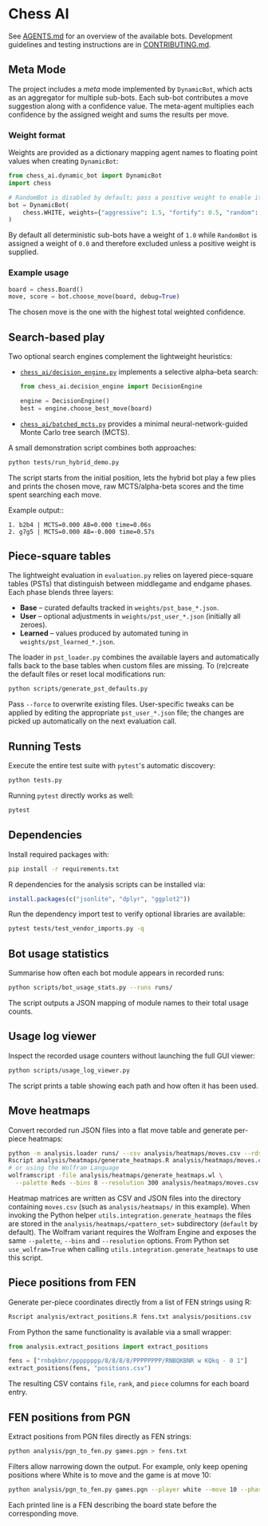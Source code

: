 # Chess AI

See [AGENTS.md](AGENTS.md) for an overview of the available bots. Development guidelines and testing instructions are in [CONTRIBUTING.md](CONTRIBUTING.md).

## Meta Mode

The project includes a *meta* mode implemented by `DynamicBot`, which acts as an
aggregator for multiple sub-bots. Each sub-bot contributes a move suggestion
along with a confidence value.  The meta-agent multiplies each confidence by the
assigned weight and sums the results per move.

### Weight format

Weights are provided as a dictionary mapping agent names to floating point
values when creating `DynamicBot`:

```python
from chess_ai.dynamic_bot import DynamicBot
import chess

# RandomBot is disabled by default; pass a positive weight to enable it.
bot = DynamicBot(
    chess.WHITE, weights={"aggressive": 1.5, "fortify": 0.5, "random": 0.5}
)
```

By default all deterministic sub-bots have a weight of `1.0` while
`RandomBot` is assigned a weight of `0.0` and therefore excluded unless a
positive weight is supplied.

### Example usage

```python
board = chess.Board()
move, score = bot.choose_move(board, debug=True)
```

The chosen move is the one with the highest total weighted confidence.

## Search-based play

Two optional search engines complement the lightweight heuristics:

- [`chess_ai/decision_engine.py`](chess_ai/decision_engine.py) implements a
  selective alpha–beta search:

  ```python
  from chess_ai.decision_engine import DecisionEngine

  engine = DecisionEngine()
  best = engine.choose_best_move(board)
  ```

- [`chess_ai/batched_mcts.py`](chess_ai/batched_mcts.py) provides a minimal
  neural-network-guided Monte Carlo tree search (MCTS).

A small demonstration script combines both approaches:

```bash
python tests/run_hybrid_demo.py
```

The script starts from the initial position, lets the hybrid bot play a few
plies and prints the chosen move, raw MCTS/alpha-beta scores and the time spent
searching each move.

Example output::

```text
1. b2b4 | MCTS=0.000 AB=0.000 time=0.06s
2. g7g5 | MCTS=0.000 AB=-0.000 time=0.57s
```

## Piece-square tables

The lightweight evaluation in `evaluation.py` relies on layered piece-square
tables (PSTs) that distinguish between middlegame and endgame phases.  Each
phase blends three layers:

- **Base** – curated defaults tracked in `weights/pst_base_*.json`.
- **User** – optional adjustments in `weights/pst_user_*.json` (initially all
  zeroes).
- **Learned** – values produced by automated tuning in
  `weights/pst_learned_*.json`.

The loader in `pst_loader.py` combines the available layers and automatically
falls back to the base tables when custom files are missing.  To (re)create the
default files or reset local modifications run:

```bash
python scripts/generate_pst_defaults.py
```

Pass `--force` to overwrite existing files.  User-specific tweaks can be
applied by editing the appropriate `pst_user_*.json` file; the changes are picked
up automatically on the next evaluation call.

## Running Tests

Execute the entire test suite with `pytest`'s automatic discovery:

```bash
python tests.py
```

Running `pytest` directly works as well:

```bash
pytest
```

## Dependencies

Install required packages with:

```bash
pip install -r requirements.txt
```

R dependencies for the analysis scripts can be installed via:

```r
install.packages(c("jsonlite", "dplyr", "ggplot2"))
```

Run the dependency import test to verify optional libraries are available:

```bash
pytest tests/test_vendor_imports.py -q
```


## Bot usage statistics

Summarise how often each bot module appears in recorded runs:

```bash
python scripts/bot_usage_stats.py --runs runs/
```

The script outputs a JSON mapping of module names to their total usage counts.

## Usage log viewer

Inspect the recorded usage counters without launching the full GUI viewer:

```bash
python scripts/usage_log_viewer.py
```

The script prints a table showing each path and how often it has been used.

## Move heatmaps

Convert recorded run JSON files into a flat move table and generate per-piece
heatmaps:

```bash
python -m analysis.loader runs/ --csv analysis/heatmaps/moves.csv --rds analysis/heatmaps/moves.rds
Rscript analysis/heatmaps/generate_heatmaps.R analysis/heatmaps/moves.csv
# or using the Wolfram Language
wolframscript -file analysis/heatmaps/generate_heatmaps.wl \
  --palette Reds --bins 8 --resolution 300 analysis/heatmaps/moves.csv
```

Heatmap matrices are written as CSV and JSON files into the directory containing
`moves.csv` (such as `analysis/heatmaps/` in this example). When invoking the
Python helper ``utils.integration.generate_heatmaps`` the files are stored in the
``analysis/heatmaps/<pattern_set>`` subdirectory (``default`` by default).
The Wolfram variant requires the Wolfram Engine and exposes the same
`--palette`, `--bins` and `--resolution` options. From Python set
`use_wolfram=True` when calling `utils.integration.generate_heatmaps` to use
this script.

## Piece positions from FEN

Generate per-piece coordinates directly from a list of FEN strings using R:

```bash
Rscript analysis/extract_positions.R fens.txt analysis/positions.csv
```

From Python the same functionality is available via a small wrapper:

```python
from analysis.extract_positions import extract_positions

fens = ["rnbqkbnr/pppppppp/8/8/8/8/PPPPPPPP/RNBQKBNR w KQkq - 0 1"]
extract_positions(fens, "positions.csv")
```

The resulting CSV contains `file`, `rank`, and `piece` columns for each board
entry.


## FEN positions from PGN

Extract positions from PGN files directly as FEN strings:

```bash
python analysis/pgn_to_fen.py games.pgn > fens.txt
```

Filters allow narrowing down the output.  For example, only keep opening
positions where White is to move and the game is at move 10:

```bash
python analysis/pgn_to_fen.py games.pgn --player white --move 10 --phase opening
```

Each printed line is a FEN describing the board state before the corresponding
move.

